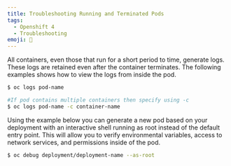 ```yaml
---
title: Troubleshooting Running and Terminated Pods
tags:
  - Openshift 4
  - Troubleshooting
emoji: 🧰
---
```


All containers, even those that run for a short period to time, generate logs. These logs are retained even after the container terminates. The following examples shows how to view the logs from inside the pod.

```bash
$ oc logs pod-name

#If pod contains multiple containers then specify using -c
$ oc logs pod-name -c container-name
```

Using the example below you can generate a new pod based on your deployment with an interactive shell running as root instead of the default entry point. This will allow you to verify environmental variables, access to network services, and permissions inside of the pod. 

```bash
$ oc debug deployment/deployment-name --as-root
```
